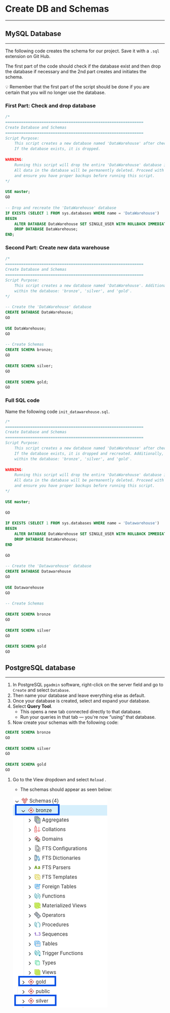 # Create DB and Schemas
---
## MySQL Database
---

The following code creates the schema for our project. Save it with a `.sql` extension on Git Hub. 

The first part of the code should check if the database exist and then drop the database if necessary and the 2nd part creates and initiates the schema. 

<aside>
💡 Remember that the first part of the script should be done if you are certain that you will no longer use the database. 
</aside>

### First Part: Check and drop database

```sql
/*
=============================================================
Create Database and Schemas
=============================================================
Script Purpose:
    This script creates a new database named 'DataWarehouse' after checking if it already exists. 
    If the database exists, it is dropped. 
	
WARNING:
    Running this script will drop the entire 'DataWarehouse' database if it exists. 
    All data in the database will be permanently deleted. Proceed with caution 
    and ensure you have proper backups before running this script.
*/

USE master;
GO

-- Drop and recreate the 'DataWarehouse' database
IF EXISTS (SELECT 1 FROM sys.databases WHERE name = 'DataWarehouse')
BEGIN
    ALTER DATABASE DataWarehouse SET SINGLE_USER WITH ROLLBACK IMMEDIATE;
    DROP DATABASE DataWarehouse;
END;
```

### Second Part: Create new data warehouse

```sql
/*
=============================================================
Create Database and Schemas
=============================================================
Script Purpose:
    This script creates a new database named 'DataWarehouse'. Additionally, the script sets up three schemas 
    within the database: 'bronze', 'silver', and 'gold'.
*/

-- Create the 'DataWarehouse' database
CREATE DATABASE DataWarehouse;
GO

USE DataWarehouse;
GO

-- Create Schemas
CREATE SCHEMA bronze;
GO

CREATE SCHEMA silver;
GO

CREATE SCHEMA gold;
GO
```

### Full SQL code

Name the following code `init_datawarehouse.sql`. 

```sql
/*
=============================================================
Create Database and Schemas
=============================================================
Script Purpose:
    This script creates a new database named 'DataWarehouse' after checking if it already exists. 
    If the database exists, it is dropped and recreated. Additionally, the script sets up three schemas 
    within the database: 'bronze', 'silver', and 'gold'.
	
WARNING:
    Running this script will drop the entire 'DataWarehouse' database if it exists. 
    All data in the database will be permanently deleted. Proceed with caution 
    and ensure you have proper backups before running this script.
*/

USE master; 

GO

IF EXISTS (SELECT 1 FROM sys.databases WHERE name = 'Datawarehouse')
BEGIN
    ALTER DATABASE DataWarehouse SET SINGLE_USER WITH ROLLBACK IMMEDIATE;
    DROP DATABASE DataWarehouse;
END

GO

-- Create the 'Datawarehouse' database
CREATE DATABASE Datawarehouse
GO

USE Datawarehouse
GO

-- Create Schemas

CREATE SCHEMA bronze
GO

CREATE SCHEMA silver
GO

CREATE SCHEMA gold
GO

```

## PostgreSQL database
---
1. In PostgreSQL `pgadmin` software, right-click on the server field and go to `Create` and select `Database`. 
2. Then name your database and leave everything else as default. 
3. Once your database is created, select and expand your database. 
4. Select **Query Tool**.
    - This opens a new tab connected directly to that database.
    - Run your queries in that tab — you're now “using” that database.
5. Now create your schemas with the following code: 

```sql
CREATE SCHEMA bronze
GO

CREATE SCHEMA silver
GO

CREATE SCHEMA gold
GO
```

1. Go to the View dropdown and select `Reload` . 
    - The schemas should appear as seen below:
    
    ![postgresql_schemas_bronze_silver_gold](postgresql_schemas_bronze_silver_gold.png)
